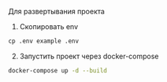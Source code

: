 Для развертывания проекта 

1. Cкопировать env

```bash
сp .env example .env
```
2. Запустить проект через docker-compose 
```bash
docker-compose up -d --build
```


